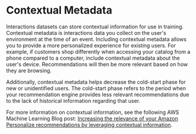 # Contextual Metadata<a name="interactions-contextual-metadata"></a>

Interactions datasets can store contextual information for use in training\. Contextual metadata is interactions data you collect on the user's environment at the time of an event\. Including contextual metadata allows you to provide a more personalized experience for existing users\. For example, if customers shop differently when accessing your catalog from a phone compared to a computer, include contextual metadata about the user's device\. Recommendations will then be more relevant based on how they are browsing\. 

 Additionally, contextual metadata helps decrease the cold\-start phase for new or unidentified users\. The cold\-start phase refers to the period when your recommendation engine provides less relevant recommendations due to the lack of historical information regarding that user\. 

 For more information on contextual information, see the following AWS Machine Learning Blog post: [ Increasing the relevance of your Amazon Personalize recommendations by leveraging contextual information](http://aws.amazon.com/blogs/machine-learning/increasing-the-relevance-of-your-amazon-personalize-recommendations-by-leveraging-contextual-information/)\. 
